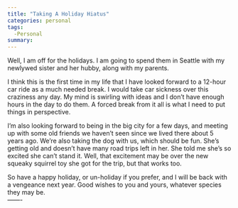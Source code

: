 ```yaml
---
title: "Taking A Holiday Hiatus"
categories: personal
tags:
  -Personal
summary: 
---
```

<p>Well, I am off for the holidays.  I am going to spend them in Seattle with my newlywed sister and her hubby, along with my parents.</p>

<p>I think this is the first time in my life that I have looked forward to a 12-hour car ride as a much needed break.  I would take car sickness over this craziness any day.  My mind is swirling with ideas and I don&#8217;t have enough hours in the day to do them.  A forced break from it all is what I need to put things in perspective.</p>

<p>I&#8217;m also looking forward to being in the big city for a few days, and meeting up with some old friends we haven&#8217;t seen since we lived there about 5 years ago.  We&#8217;re also taking the dog with us, which should be fun.  She&#8217;s getting old and doesn&#8217;t have many road trips left in her.  She told me she&#8217;s so excited she can&#8217;t stand it.  Well, that excitement may be over the new squeaky squirrel toy she got for the trip, but that works too.</p>

<p>So have a happy holiday, or un-holiday if you prefer, and I will be back with a vengeance next year.  Good wishes to you and yours, whatever species they may be.<br />
&#8212;&#8212;-</p>
